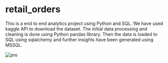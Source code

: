 # retail_orders

This is a end to end analytics project using Python and SQL. We have used kaggle API to download the dataset. The initial data processing and cleaning is done using Python pandas library. Then the data is loaded to SQL using sqlalchemy and further insights have been generated using MSSQL.


![pro](https://github.com/vkyadav-26/retail_orders/assets/32729513/c6d1c918-ecf9-4b12-92fb-313550ea5017)





